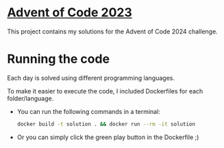 # [Advent of Code 2023](https://adventofcode.com/2023/leaderboard/private/view/132354)

This project contains my solutions for the Advent of Code 2024 challenge.

# Running the code

Each day is solved using different programming languages.

To make it easier to execute the code, I included Dockerfiles for each folder/language.

- You can run the following commands in a terminal:
    ```bash
    docker build -t solution . && docker run --rm -it solution
    ```
- Or you can simply click the green play button in the Dockerfile ;)